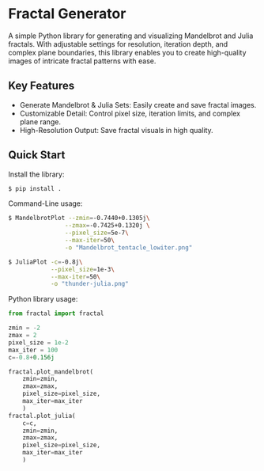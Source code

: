 # Fractal Generator

A simple Python library for generating and visualizing Mandelbrot and Julia fractals. With adjustable settings for resolution, iteration depth, and complex plane boundaries, this library enables you to create high-quality images of intricate fractal patterns with ease.

## Key Features
- Generate Mandelbrot & Julia Sets: Easily create and save fractal images.
- Customizable Detail: Control pixel size, iteration limits, and complex plane range.
- High-Resolution Output: Save fractal visuals in high quality.

## Quick Start

Install the library:
```bash
$ pip install .
```

Command-Line usage:
```bash
$ MandelbrotPlot --zmin=-0.7440+0.1305j\
                --zmax=-0.7425+0.1320j \
                --pixel_size=5e-7\
                --max-iter=50\
                -o "Mandelbrot_tentacle_lowiter.png" 
```
```bash
$ JuliaPlot -c=-0.8j\
            --pixel_size=1e-3\
            --max-iter=50\
            -o "thunder-julia.png" 
```

Python library usage:
```py
from fractal import fractal

zmin = -2
zmax = 2
pixel_size = 1e-2
max_iter = 100
c=-0.8+0.156j

fractal.plot_mandelbrot(
    zmin=zmin, 
    zmax=zmax, 
    pixel_size=pixel_size, 
    max_iter=max_iter
    )
fractal.plot_julia(
    c=c, 
    zmin=zmin, 
    zmax=zmax, 
    pixel_size=pixel_size, 
    max_iter=max_iter
    )

``` 